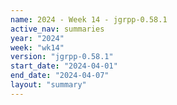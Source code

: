 ```yaml
---
name: 2024 - Week 14 - jgrpp-0.58.1
active_nav: summaries
year: "2024"
week: "wk14"
version: "jgrpp-0.58.1"
start_date: "2024-04-01"
end_date: "2024-04-07"
layout: "summary"
---
```

